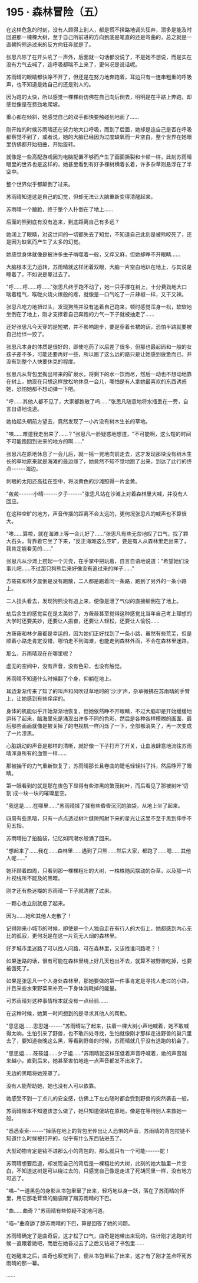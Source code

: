 <link rel="stylesheet" href="../../styles/text.css" />
<h1>195 · 森林冒险（五）</h1>

在这样危急的时刻，没有人顾得上别人，都是慌不择路地调头狂奔，顶多是能及时回避那一棵棵大树，至于自己所前进的方向到底是笔直的还是弯曲的，总之就是一直朝狗熊追过来的反方向狂奔就是了。

张思凡除了在开头吼了一声外，后面就一句话都没说了，不是她不想说，而是实在没有力气去喊了，连呼吸都喘不上来了，更何况是说话呢。

苏雨晴的眼睛都快睁不开了，但还是在努力地奔跑着，耳边只有一连串粗重的呼吸声，也不知道是她自己的还是别人的。

因为跑的太快，所以感觉一棵棵树仿佛在自己向后倒去，明明是在平路上奔跑，却感觉像是在费劲地爬坡。

重心都在倾斜，她感觉自己的双手都快要触碰到地面了......

刚开始的时候苏雨晴还在努力地大口呼吸，而到了后面，她却是连自己是否在呼吸都察觉不到了，或者说，她的大脑已经因为过度缺氧而一片空白，整个世界在她眼里仿佛都开始扭曲，开始旋转。

就像是一些高配游戏因为电脑配置不够而产生了画面撕裂和卡顿一样，此刻苏雨晴眼里的世界也是这样的，她甚至看到有好多棵树横着长着，许多杂草则悬浮在了半空中。

整个世界似乎都颠倒了过来。

苏雨晴知道这是自己的幻觉，但却无法让大脑重新变得清醒起来。

苏雨晴一个踉跄，终于整个人扑倒在了地上......

后面的熊到底有没有追来，到底距离自己有多远？

她闭上了眼睛，对这世间的一切都失去了知觉，不知道自己此刻是被熊咬死了，还是因为缺氧而产生了太多的幻觉。

她感觉身体就像是被许多虫子啃噬着一般，又痒又麻，但她却睁不开眼睛......

大脑根本无力运转，苏雨晴就这样闭着双眼，大脑一片空白地趴在地上，与其说是睡着了，不如说是晕过去了。

"呼......呼......呼......"张思凡终于跑不动了，她一只手撑在树上，十分费劲地大口喘着粗气，喉咙火烧火燎般的疼，就像是一口气吃了一斤辣椒一样，又干又辣。

张思凡吃力地扭过头，发现狗熊并没有追着自己跑来，顿时感觉浑身一松，软软地坐倒在了地上，刚才支撑着自己奔跑的力气一下子就被抽走了......

还好张思凡今天穿的是短裙，并不影响跑步，要是穿着长裙的话，恐怕半路就要被自己给绊一跤了。

张思凡本身的体质是很好的，即使吃药了以后差了很多，但那也最起码和一般的女孩子差不多，可能还要再好一些，所以跑了这么远的路只是让她感到疲惫而已，并没有到整个人快要休克的程度。

张思凡从背包里掏出带来的矿泉水，将剩下的水一饮而尽，然后一动也不想动地靠在树上，她现在只想这样放松地休息一会儿，哪怕是有人拿她最喜欢的东西诱惑她，恐怕她都不想动弹一下吧。

"呼......其他人都不见了，大家都跑散了吗......"张思凡随意地将水瓶丢在一旁，自言自语地说道。

她抬起头朝前方望去，竟然发现了一小片没有树木生长的草地。

"咦......难道我走出来了......？"张思凡一脸疑惑地想道，"不可能啊，这么短的时间不可能跑回到进来的地方的啊......"

张思凡在原地休息了一会儿后，就一摇一晃地向前走去，这才发现那块没有树木生长的草地原来就是海滩的最边缘了，她竟然不知不觉地跑了出来，到达了此行的终点------海边。

刺眼的太阳还高挂在空中，将淡黄色的沙滩照得一片金黄。

"莜莜------小晴------夕子------"张思凡站在沙滩上对着森林里大喊，并没有人回应。

在这种空旷的地方，声音传播的距离不会太远的，更何况张思凡的喊声也不算很大。

"唉......算啦，就在海滩上等一会儿好了......"张思凡有些无奈地叹了口气，找了颗大石头，背靠着它坐了下来，"反正海滩这么空旷，要是有人从森林里走出来了，我肯定能看见的......"

张思凡从沙滩上捞起一个贝壳，在手掌中把玩着，自言自语地说道："希望她们没事儿吧......不过那只狗熊后来好像没有追过来的样子......"

方莜莜和林夕晨倒是没有跑散，二人都是跑着同一条路，跑到了另外的一条小路上。

二人扭头看去，发现狗熊没有追上来，便像是泄了气似的直接躺倒在了地上。

劫后余生的感觉实在是太美妙了，方莜莜甚至觉得这种感觉比当年自己考上理想的大学时还要美妙，还要让人振奋，还要让人轻松，还要让人愉悦......

方莜莜和林夕晨都是幸运的，因为她们正好找到了一条小路，虽然有些荒芜，但是顺着小路走肯定没错，哪怕走不到海滩，也能走到森林外面，不会在森林里迷路。

那么，苏雨晴现在在哪里呢？

虚无的空间中，没有声音，没有色彩，也没有触觉。

苏雨晴不知道什么时候翻了个身，仰躺在地上。

耳边渐渐传来了知了的叫声和风吹过草地时的'沙沙'声，杂草微拂在苏雨晴的手臂上，让她感到有些痒痒的。

身体的机能似乎开始渐渐地恢复，但她依然睁不开眼睛，不过大脑却是开始缓缓地运转了起来，脑海里先是涌现出许多不同的色彩，然后是各种各样模糊的画面，最后那些画面就像是被关掉了的电视机一样闪烁了一下，全部都消失了，再一次变成了一片漆黑。

心脏跳动的声音是那样的清晰，就好像一下子打开了开关，让血液肆意地流往苏雨晴浑身所有的血管一样......

那被抽干的力气重新恢复了，苏雨晴那长且卷曲的睫毛轻轻抖了抖，然后睁开了眼睛。

第一眼看到的就是那在夜色下显得有些漆黑的繁茂树叶，而后看见了那被树叶'切割'成一块一块的璀璨星空。

"我这是......在哪里......"苏雨晴揉了揉有些昏昏沉沉的脑袋，从地上坐了起来。

四周有些黑暗，只有一点点透过树叶缝隙照射下来的星光让这里不至于黑到伸手不见五指。

苏雨晴拍了拍脑袋，记忆如同潮水般涌了回来。

"想起来了......我在......森林里......遇到了只熊......然后大家，都跑了......嗯......其他人呢......"

她环顾着四周，只看到那一棵棵粗壮的大树，一株株随风摆动的杂草，以及那一片片视线所不能及的黑暗。

刚才还有些迷糊的苏雨晴一下子就清醒了过来。

一颗心也立刻就悬了起来。

因为......她和其他人走散了！

记得刚来小城市的时候，即使是一个人独自走在有行人的大街上，她都感到内心无比的孤寂，更何况是在这一片荒无人烟的森林里。

好歹城市里迷路了可以找人问路，可在森林里，又该找谁问路呢？！

如果迷路的话，很有可能在森林里绕上好几天也出不去，就算不被野兽吃掉，也要被饿死了。

如果是张思凡一个人身处森林里，那她要做的第一件事肯定是寻找人走过的小路，并且采些水果野菜来补充一下身体消耗掉的能量。

可苏雨晴对这种事情根本就没有一点经验......

在这种时候，她第一时间想到的是寻求其他人的帮助。

"思思姐......思思姐------"苏雨晴站了起来，扶着一棵大树小声地喊着，她不敢喊得太响，生怕引来了野兽，也不敢四处寻找，生怕就像刚才那样走进野兽的巢穴里去了，要知道夜晚这么黑，等看到野兽的时候，苏雨晴就几乎没有逃跑的机会了。

"思思姐......莜莜姐......夕子姐......"苏雨晴就这样压低着声音呼喊着，她的声音越来越小，直到后来，她甚至害怕地连一点声音都发不出来了。

无边的黑暗将她笼罩了。

没有人能帮助她，她也没有人可以依靠。

她感受不到一丁点儿的安全感，仿佛上下左右随时都会受到野兽的突然袭击一般。

苏雨晴根本不知道该怎么做了，她只知道傻站在原地，像是在等待别人来救她一般。

"悉悉索索------"掉落在地上的背包里传出让人恐惧的声音，苏雨晴的背包拉链不知道什么时候被打开的，似乎有什么东西钻进去了。

大型动物肯定是钻不进那么小的背包的，那么就只有一个可能------蛇！

苏雨晴想要后退，却发现自己的背后是一棵粗壮的大树，此刻的她大脑里一片空白，不知道这树是可以绕过去的，只感觉自己像是走进了死胡同里一样，没有地方可逃了。

"喵\~"一道黑色的身影从书包里窜了出来，轻巧地纵身一跃，落在了苏雨晴的怀里，用它那毛茸茸的脑袋蹭了蹭苏雨晴的下巴。

"曲......曲奇？"苏雨晴有些惊疑不定地问道。

"喵\~"曲奇舔了舔苏雨晴的下巴，算是回答了她的问题。

苏雨晴确定了是曲奇后，这才松了口气，曲奇是她带出来玩的，估计刚才逃跑的时候一直跟着她吧，而后在她昏过去了之后又钻进了书包里......

在她醒来之后，曲奇也察觉到了，便从书包里钻了出来，这才有了刚才差点吓死苏雨晴的那一幕。

......
